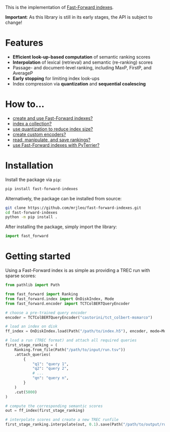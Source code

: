 This is the implementation of [Fast-Forward indexes](https://dl.acm.org/doi/abs/10.1145/3485447.3511955).

**Important**: As this library is still in its early stages, the API is subject to change!

# Features

- **Efficient look-up-based computation** of semantic ranking scores
- **Interpolation** of lexical (retrieval) and semantic (re-ranking) scores
- Passage- and document-level ranking, including MaxP, FirstP, and AverageP
- **Early stopping** for limiting index look-ups
- Index compression via **quantization** and **sequential coalescing**

# How to...

- [create and use Fast-Forward indexes?](fast_forward/index.html)
- [index a collection?](fast_forward/util.html#indexer)
- [use quantization to reduce index size?](fast_forward/quantizer.html)
- [create custom encoders?](fast_forward/encoder.html#custom-encoders)
- [read, manipulate, and save rankings?](#rankings)
- [use Fast-Forward indexes with PyTerrier?](fast_forward/util/pyterrier.html)

# Installation

Install the package via `pip`:

```bash
pip install fast-forward-indexes
```

Alternatively, the package can be installed from source:

```bash
git clone https://github.com/mrjleo/fast-forward-indexes.git
cd fast-forward-indexes
python -m pip install .
```

After installing the package, simply import the library:

```python
import fast_forward
```

# Getting started

Using a Fast-Forward index is as simple as providing a TREC run with sparse scores:

```python
from pathlib import Path

from fast_forward import Ranking
from fast_forward.index import OnDiskIndex, Mode
from fast_forward.encoder import TCTColBERTQueryEncoder

# choose a pre-trained query encoder
encoder = TCTColBERTQueryEncoder("castorini/tct_colbert-msmarco")

# load an index on disk
ff_index = OnDiskIndex.load(Path("/path/to/index.h5"), encoder, mode=Mode.MAXP)

# load a run (TREC format) and attach all required queries
first_stage_ranking = (
    Ranking.from_file(Path("/path/to/input/run.tsv"))
    .attach_queries(
        {
            "q1": "query 1",
            "q2": "query 2",
            # ...
            "qn": "query n",
        }
    )
    .cut(5000)
)

# compute the corresponding semantic scores
out = ff_index(first_stage_ranking)

# interpolate scores and create a new TREC runfile
first_stage_ranking.interpolate(out, 0.1).save(Path("/path/to/output/run.tsv"))
```
